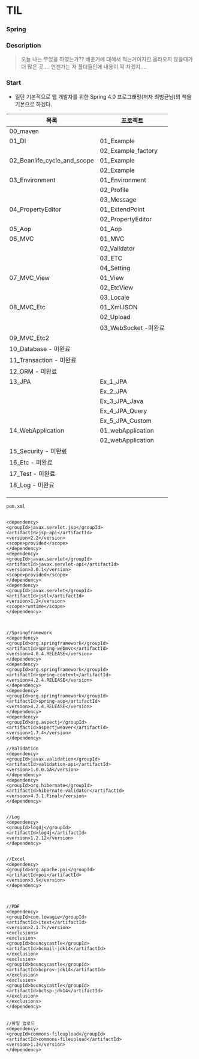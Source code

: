 # TIL

### Spring

### Description
> 오늘 나는 무었을 하였는가?? 배운거에 대해서 적는거이지만 올라오지 않을때가 더 많은 곳.... 언젠가는 저 폴더들안에 내용이 꽉 차겠지....

### Start
* 일단 기본적으로 웹 개발자를 위한 Spring 4.0 프로그래밍(저자 최범균님)의 책을 기본으로 하겠다.

| 목록 | 프로젝트 |
|---|---|
| 00_maven |
| 01_DI | 01_Example
| | 02_Example_factory
| 02_Beanlife_cycle_and_scope | 01_Example
|  | 02_Example
| 03_Environment | 01_Environment
|  | 02_Profile
|  | 03_Message
| 04_PropertyEditor | 01_ExtendPoint
|  | 02_PropertyEditor
| 05_Aop | 01_Aop
| 06_MVC | 01_MVC
|  | 02_Validator
|  | 03_ETC
|  | 04_Setting
| 07_MVC_View | 01_View
|  | 02_EtcView
|  | 03_Locale
| 08_MVC_Etc | 01_XmlJSON
|  | 02_Upload
|  | 03_WebSocket -미완료
| 09_MVC_Etc2 | 
| 10_Database - 미완료 | 
| 11_Transaction - 미완료 | 
| 12_ORM - 미완료 | 
| 13_JPA | Ex_1_JPA
|  | Ex_2_JPA
|  | Ex_3_JPA_Java
|  | Ex_4_JPA_Query
|  | Ex_5_JPA_Custom
| 14_WebApplication | 01_webApplication
|  | 02_webApplication
| 15_Security - 미완료 | 
| 16_Etc - 미완료 | 
| 17_Test - 미완료 | 
| 18_Log - 미완료 | 
|  | 
|  | 
|  |


~~~~
pom.xml


<dependency>
<groupId>javax.servlet.jsp</groupId>
<artifactId>jsp-api</artifactId>
<version>2.2</version>
<scope>provided</scope>
</dependency>
<dependency>
<groupId>javax.servlet</groupId>
<artifactId>javax.servlet-api</artifactId>
<version>3.0.1</version>
<scope>provided</scope>
</dependency>
<dependency>
<groupId>javax.servlet</groupId>
<artifactId>jstl</artifactId>
<version>1.2</version>
<scope>runtime</scope>
</dependency>



//Springframework
<dependency>
<groupId>org.springframework</groupId>
<artifactId>spring-webmvc</artifactId>
<version>4.0.4.RELEASE</version>
</dependency>
<dependency>
<groupId>org.springframework</groupId>
<artifactId>spring-context</artifactId>
<version>4.2.4.RELEASE</version>
</dependency>
<dependency>
<groupId>org.springframework</groupId>
<artifactId>spring-aop</artifactId>
<version>4.2.4.RELEASE</version>
</dependency>
<dependency>
<groupId>org.aspectj</groupId>
<artifactId>aspectjweaver</artifactId>
<version>1.7.4</version>
</dependency>

//Validation
<dependency>
<groupId>javax.validation</groupId>
<artifactId>validation-api</artifactId>
<version>1.0.0.GA</version>
</dependency>
<dependency>
<groupId>org.hibernate</groupId>
<artifactId>hibernate-validator</artifactId>
<version>4.3.1.Final</version>
</dependency>


//Log
<dependency>
<groupId>log4j</groupId>
<artifactId>log4j</artifactId>
<version>1.2.12</version>
</dependency>


//Excel
<dependency>
<groupId>org.apache.poi</groupId>
<artifactId>poi</artifactId>
<version>3.9</version>
</dependency>



//PDF
<dependency>
<groupId>com.lowagie</groupId>
<artifactId>itext</artifactId>
<version>2.1.7</version>
<exclusions>
<exclusion>
<groupId>bouncycastle</groupId>
<artifactId>bcmail-jdk14</artifactId>
</exclusion>
<exclusion>
<groupId>bouncycastle</groupId>
<artifactId>bcprov-jdk14</artifactId>
</exclusion>
<exclusion>
<groupId>bouncycastle</groupId>
<artifactId>bctsp-jdk14</artifactId>
</exclusion>
</exclusions>
</dependency>


//파일 업로드
<dependency>
<groupId>commons-fileupload</groupId>
<artifactId>commons-fileupload</artifactId>
<version>1.3</version>
</dependency>
~~~~



